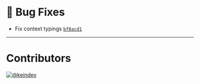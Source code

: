 # :bug: Bug Fixes

- Fix context typings [`bf8acd1`](https://github.com/keindev/mst-tools/commit/bf8acd1a6c755b702b7261b9be23fd2e2bd7b553)

---

# Contributors

[![@keindev](https://avatars.githubusercontent.com/u/4527292?v=4&s=40)](https://github.com/keindev)
